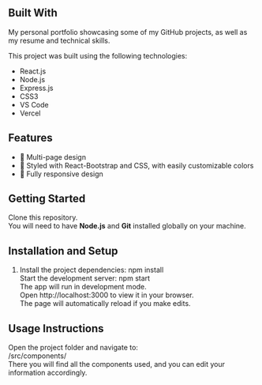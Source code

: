 ## Built With

My personal portfolio showcasing some of my GitHub projects, as well as my resume and technical skills.

This project was built using the following technologies:

- React.js
- Node.js
- Express.js
- CSS3
- VS Code
- Vercel

## Features

- 📖 Multi-page design
- 🎨 Styled with React-Bootstrap and CSS, with easily customizable colors
- 📱 Fully responsive design

## Getting Started

Clone this repository.  
You will need to have **Node.js** and **Git** installed globally on your machine.

## Installation and Setup

1. Install the project dependencies: npm install <br>
   Start the development server: npm start <br>
   The app will run in development mode. <br>
   Open http://localhost:3000 to view it in your browser. <br>
   The page will automatically reload if you make edits.
  

## Usage Instructions

Open the project folder and navigate to: <br>
/src/components/<br>
There you will find all the components used, and you can edit your information accordingly.
